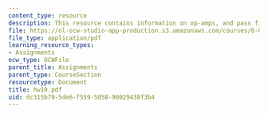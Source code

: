 ```yaml
---
content_type: resource
description: This resource contains information on op-amps, and pass filters.
file: https://ol-ocw-studio-app-production.s3.amazonaws.com/courses/6-071j-introduction-to-electronics-signals-and-measurement-spring-2006/dc315b795de6f559505890029438f3b4_hw10.pdf
file_type: application/pdf
learning_resource_types:
- Assignments
ocw_type: OCWFile
parent_title: Assignments
parent_type: CourseSection
resourcetype: Document
title: hw10.pdf
uid: dc315b79-5de6-f559-5058-90029438f3b4
---
```

